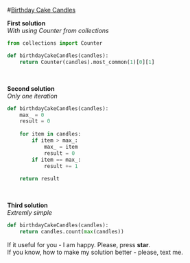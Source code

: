 #[Birthday Cake Candles](https://www.hackerrank.com/challenges/birthday-cake-candles/problem)

**First solution**
<br>
*With using Counter from collections*
```python
from collections import Counter

def birthdayCakeCandles(candles):    
    return Counter(candles).most_common(1)[0][1]
```

<br>

**Second solution**
<br>
*Only one iteration*
```python
def birthdayCakeCandles(candles):    
    max_ = 0
    result = 0
    
    for item in candles:
        if item > max_:
            max_ = item
            result = 0
        if item == max_:
            result += 1
            
    return result
```

<br>

**Third solution**
<br>
*Extremly simple*
```python
def birthdayCakeCandles(candles):    
    return candles.count(max(candles))
```


If it useful for you - I am happy. Please, press **star**.
<br>
If you know, how to make my solution better - please, text me.
